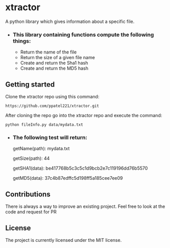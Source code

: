 # xtractor #
A python library which gives information about a specific file. 

* ### This library containing functions compute the following things:
  * Return the name of the file
  * Return the size of a given file name
  * Create and return the Sha1 hash
  * Create and return the MD5 hash

## Getting started ##
Clone the xtractor repo using this command:

`https://github.com/ppatel221/xtractor.git`

After cloning the repo go into the xtractor repo and execute the command:

`python fileInfo.py data/mydata.txt`

* ### The following test will return:
  getName(path): mydata.txt
  
  getSize(path): 44
  
  getSHA1(data): be417768b5c3c5c1d9bcb2e7c119196dd76b5570
  
  getMD5(data): 37c4b87edffc5d198ff5a185cee7ee09

## Contributions ##
There is always a way to improve an existing project. Feel free to look at the code and request for PR

## License ##
The project is currently licensed under the MIT license.
